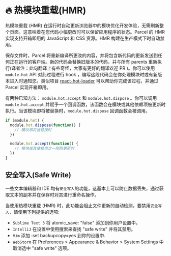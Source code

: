 # 🔥 热模块重载\(HMR\)

热模块重载 \(HMR\) 在运行时自动更新浏览器中的模块优化开发体验，无需刷新整个页面。这意味着在您代码小幅更改时可以保留应用程序的状态。Parcel 的 HMR 实现支持开箱即用的 JavaScript 和 CSS 资源。HMR 构建在生产模式下时自动禁用。

保存文件时，Parcel 将重新编译所更改的内容，并将包含新代码的更新发送到任何正在运行的客户端。新的代码会替换旧版本的代码，并与所有 parents 重新执行\(译者注：此句翻译上有些奇怪，大家有更好的翻译欢迎 PR \)。你可以使用 `module.hot` API 对此过程进行 hook ，编写这段代码会在你处理模块时或有新版本进入时通知您。类似项目 [react-hot-loader](https://github.com/gaearon/react-hot-loader) 可以帮助你完成该过程，并通过 Parcel 实现开箱即用。

有两种已知方法： `module.hot.accept` 和 `module.hot.dispose` 。你可以调用 `module.hot.accept` 并赋予一个回调函数，该函数会在模块或其他依赖项被更新时执行。当该模块即将被替换时，`module.hot.dispose` 回调函数会被调用。

```javascript
if (module.hot) {
  module.hot.dispose(function() {
    // 模块即将被替换时
  })

  module.hot.accept(function() {
    // 模块或其依赖项之一刚刚更新时
  })
}
```

## 安全写入\(Safe Write\)

一些文本编辑器和 IDE 均有`安全写入`的功能，这基本上可以防止数据丢失，通过获取文本的副本并在保存时对其进行重命名操作。

当使用热模块重载 \(HMR\) 时，此功能会阻止文件更新的自动检测，要禁用`安全写入`，请使用下列提供的选项:

* `Sublime Text 3` 将 atomic\_save: "false" 添加到你用户设置中。
* `IntelliJ` 在设置中使用搜索来查找 "safe write" 并将其禁用。
* `Vim` 添加 :set backupcopy=yes 到你的设置中.
* `WebStorm` 在 Preferences &gt; Appearance & Behavior &gt; System Settings 中取消选中 "safe write" 选项。

